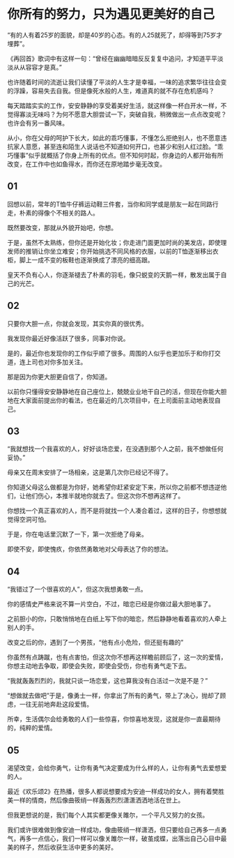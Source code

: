 <link href="../../../css/style.css" rel="stylesheet" type="text/css" />

<link href="../../../css/font-awesome.min.css" rel="stylesheet" type="text/css" />

# 你所有的努⼒，只为遇见更美好的⾃⼰

<div class="p">

“有的⼈有着25岁的⾯貌，却是40岁的心态。有的⼈25就死了，却得等到75岁才埋葬”。

《再回首》歌词中有这样⼀句：“曾经在幽幽暗暗反反复复中追问，才知道平平淡淡从从容容才是真。”

也许随着时间的流逝让我们读懂了平淡的⼈⽣才是幸福，⼀味的追求繁华往往会变的浮躁，容易失去⾃我。但是像死⽔般的⼈⽣，难道真的就不存在危机感吗？

每天踏踏实实的⼯作，安安静静的享受着美好⽣活，就这样像⼀杯⽩开⽔⼀样，不觉得寡淡⽆味吗？为何不愿意大胆尝试⼀下，突破⾃我，稍微做出⼀点点改变呢？也许会有另⼀番风味。

从⼩，你在⽗⺟的呵护下⻓⼤，如此的乖巧懂事，不懂怎么拒绝别⼈，也不愿意违抗家⼈意愿，甚⾄连和陌⽣⼈说话也不知道如何开⼝，也甚少和别⼈红过脸。“乖巧懂事”似乎就概括了你⾝上所有的优点。但不知何时起，你⾝边的⼈都开始有所改变，在⼯作中也如鱼得⽔，⽽你还在原地踏步毫⽆改变。


</div>

## <i class="fa fa-star"></i> 01 <i class="fa fa-star"></i>

<div class="p">

回想以前，常年的T恤⽜仔裤运动鞋三件套，当你和同学或是朋友⼀起在同路⾏⾛，朴素的得像个不相关的路⼈。

既然要改变，那就从外貌开始吧，你想。

于是，虽然不太熟练，但你还是开始化妆；你⾛进门⾯更加时尚的美发店，即使理发师的推销让你坐⽴难安；你开始挑选不同风格的⾐服，以前的T恤逐渐移出⾐柜，脚上⼀成不变的板鞋也逐渐换成了漂亮的细⾼跟。

皇天不负有心⼈，你逐渐褪去了朴素的⽻⽑，像只蜕变的天鹅⼀样，散发出属于⾃⼰的光芒。


</div>

## <i class="fa fa-star"></i> 02 <i class="fa fa-star"></i>

<div class="p">

只要你⼤胆⼀点，你就会发现，其实你真的很优秀。

我发现你最近好像活跃了很多，同事对你说。

是的，最近你也发现你的⼯作似乎顺了很多。周围的⼈似乎也更加乐于和你打交道，连上司也对你多加关注。

那是因为你更⼤胆更⾃信了，你知道。

以前你只懂得安安静静地在⾃⼰座位上，兢兢业业地⼲⾃⼰的活，但现在你能⼤胆地在⼤家⾯前提出你的看法，也在最近的几次项⽬中，在上司⾯前主动地表现⾃⼰。


</div>

## <i class="fa fa-star"></i> 03 <i class="fa fa-star"></i>

<div class="p">

“我就想找⼀个我喜欢的⼈，好好谈场恋爱，在没遇到那个⼈之前，我不想做任何妥协。”

⺟亲⼜在周末安排了⼀场相亲，这是第几次你已经记不得了。

你知道⽗⺟这么做都是为你好，她希望你赶紧安定下来，所以你之前都不想违逆他们，让他们伤心，本推半就地你就去了。但这次你不想再这样了。

你想找⼀个真正喜欢的⼈，⽽不是将就找⼀个⼈凑合着过，这样的⽇⼦，你想想就觉得空洞可怕。

于是，你在电话⾥沉默了⼀下，第⼀次拒绝了⺟亲。

即使不安，即使愧疚，你依然勇敢地对⽗⺟表达了你的想法。


</div>

## <i class="fa fa-star"></i> 04 <i class="fa fa-star"></i>

<div class="p">

“我错过了⼀个很喜欢的⼈”，但这次我想勇敢⼀点。

你的感情史严格来说不算⼀⽚空⽩，不过，暗恋已经是你做过最⼤胆地事了。

之前胆⼩的你，只敢悄悄地在⽩纸上写下你的暗恋，然后静静地看着喜欢的⼈牵上别⼈的⼿。

改变之后的你，遇到了⼀个男孩，“他有点⼩危险，但还挺有趣的”

你虽然有点踌蹴，也有点害怕，但这次你不想再这样瞻前顾后了，这⼀次的爱情，你想主动地去争取，即使会失败，即使会受伤，你也有勇⽓⾛下去。

“我就轰轰烈烈的，我就只谈⼀场恋爱，这也算我没有⽩活过⼀次是不是？”

“想做就去做吧”于是，像勇⼠⼀样，你拿出了所有的勇⽓，带上了决心，抛却了顾虑，⼀往⽆前地奔赴这段爱情。

所幸，⽣活偶尔会给勇敢的⼈们⼀些惊喜，你惊喜地发现，这就是你⼀直最期待的，纯粹的爱情。


</div>

## <i class="fa fa-star"></i> 05 <i class="fa fa-star"></i>

<div class="p">

渴望改变，会给你勇⽓，让你有勇⽓决定要成为什么样的⼈，让你有勇⽓去爱想爱的⼈。

最近《欢乐颂2》在热播，很多⼈都说想要成为安迪⼀样成功的⼥⼈，拥有着樊胜美⼀样的情商，然后像曲筱绡⼀样轰轰烈烈潇潇洒洒地活在世上。

但我更想说的是，我们每个⼈其实都更像关雎尔，⼀个平凡⼜努⼒的⼥孩。

我们或许很难做到像安迪⼀样成功，像曲筱绡⼀样潇洒，但只要给⾃⼰再多⼀点勇⽓，再多⼀点信心，我们⼀样可以像关雎尔⼀样，破茧成蝶，出落出⾃⼰心⽬中最美的样⼦，然后收获⽣活中更多的美好。


